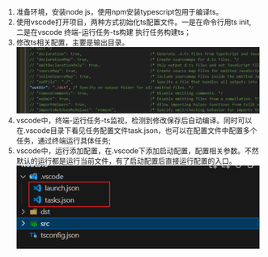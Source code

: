 1. 准备环境，安装node js，使用npm安装typescript包用于编译ts。
2. 使用vscode打开项目，两种方式初始化ts配置文件。一是在命令行用ts init, 二是在vscode 终端-运行任务-ts构建 执行任务构建ts；
3. 修改ts相关配置，主要是输出目录。
   ![](images/2024-05-08-14-23-17.png)
4. vscode中，终端-运行任务-ts监视，检测到修改保存后自动编译。同时可以在.vscode目录下看见任务配置文件task.json，也可以在配置文件中配置多个任务，通过终端运行具体任务;
5. vscode中，运行添加配置，在.vscode下添加启动配置，配置相关参数。不然默认的运行都是运行当前文件，有了启动配置后直接运行配置的入口。
   ![alt text](images/image.png)